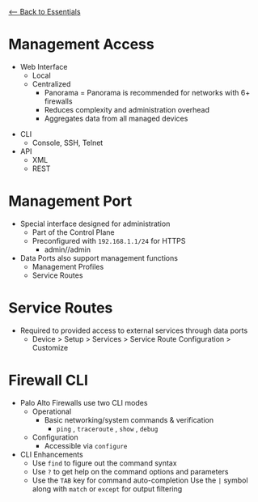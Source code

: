 [ <-- Back to Essentials](https://github.com/schlangens/knowledge-base/blob/main/Palo%20Alto%20Essentials/palo-alto-essentials.md)
# Management Access
+ Web Interface
    - Local
    - Centralized
        - Panorama
    = Panorama is recommended for networks with 6+ firewalls
        - Reduces complexity and administration overhead
        - Aggregates data from all managed devices
- CLI
    - Console, SSH, Telnet
- API
    - XML
    - REST
# Management Port
- Special interface designed for administration
    - Part of the Control Plane
    - Preconfigured with `192.168.1.1/24` for HTTPS
        - admin//admin
- Data Ports also support management functions
    - Management Profiles
    - Service Routes
# Service Routes
- Required to provided access to external services through data ports
    - Device > Setup > Services > Service Route Configuration > Customize

# Firewall CLI
- Palo Alto Firewalls use two CLI modes
    - Operational
        - Basic networking/system commands & verification
            - `ping` , `traceroute` , `show` , `debug`
    - Configuration
        - Accessible via `configure`       
- CLI Enhancements
    - Use `find` to figure out the command syntax
    - Use `?` to get help on the command options and parameters
    - Use the `TAB` key for command auto-completion
    Use the `|` symbol along with `match` or `except` for output filtering        
